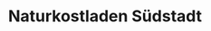 ---
title: "Naturkostladen Südstadt"
url: /hannover/naturkostladen-suedstadt/
shop: Lebensmittel
---